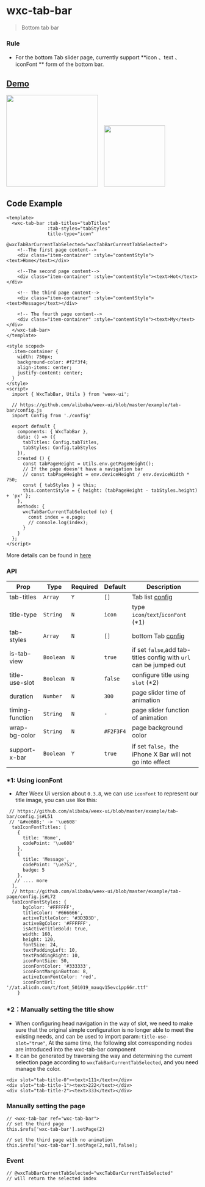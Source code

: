 # wxc-tab-bar

> Bottom tab bar

### Rule
- For the bottom Tab slider page, currently support **icon 、text 、iconFont ** form of the bottom bar.

## [Demo](https://h5.m.taobao.com/trip/wx-detection-demo/tab-bar/index.html?_wx_tpl=https%3A%2F%2Fh5.m.taobao.com%2Ftrip%2Fwx-detection-demo%2Ftab-bar%2Findex.weex.js)


<img src="https://img.alicdn.com/tfs/TB1n6jOg3DD8KJjy0FdXXcjvXXa-562-1000.gif" width="240"/>&nbsp;&nbsp;&nbsp;&nbsp;<img src="https://img.alicdn.com/tfs/TB1AEx7gcLJ8KJjy0FnXXcFDpXa-200-200.png" width="160"/>


## Code Example

```vue
<template>
  <wxc-tab-bar :tab-titles="tabTitles"
               :tab-styles="tabStyles"
               title-type="icon"
               @wxcTabBarCurrentTabSelected="wxcTabBarCurrentTabSelected">
    <!--The first page content-->
    <div class="item-container" :style="contentStyle"><text>Home</text></div>

    <!--The second page content-->
    <div class="item-container" :style="contentStyle"><text>Hot</text></div>

    <!-- The third page content-->
    <div class="item-container" :style="contentStyle"><text>Message</text></div>

    <!-- The fourth page content-->
    <div class="item-container" :style="contentStyle"><text>My</text></div>
  </wxc-tab-bar>
</template>

<style scoped>
  .item-container {
    width: 750px;
    background-color: #f2f3f4;
    align-items: center;
    justify-content: center;
  }
</style>
<script>
  import { WxcTabBar, Utils } from 'weex-ui';

  // https://github.com/alibaba/weex-ui/blob/master/example/tab-bar/config.js
  import Config from './config'

  export default {
    components: { WxcTabBar },
    data: () => ({
      tabTitles: Config.tabTitles,
      tabStyles: Config.tabStyles
    }),
    created () {
      const tabPageHeight = Utils.env.getPageHeight();
      // If the page doesn't have a navigation bar
      // const tabPageHeight = env.deviceHeight / env.deviceWidth * 750;
      const { tabStyles } = this;
      this.contentStyle = { height: (tabPageHeight - tabStyles.height) + 'px' };
    },
    methods: {
      wxcTabBarCurrentTabSelected (e) {
        const index = e.page;
        // console.log(index);
      }
    }
  };
</script>

```
More details can be found in [here](https://github.com/alibaba/weex-ui/blob/master/example/tab-bar/index.vue)


### API

| Prop | Type | Required | Default | Description |
|-------------|------------|--------|-----|-----|
| tab-titles | `Array` |`Y`| `[]` | Tab list [config](https://github.com/alibaba/weex-ui/blob/master/example/tab-bar/config.js#L7)|
| title-type | `String` |`N`| `icon` | type `icon`/`text`/`iconFont` (*1)|
| tab-styles | `Array` |`N`| `[]` |  bottom Tab [config](https://github.com/alibaba/weex-ui/blob/master/example/tab-bar/config.js)|
| is-tab-view | `Boolean` |`N`| `true` |if set `false`,add tab-titles config with `url` can be jumped out |
| title-use-slot | `Boolean` |`N`| `false` | configure title using `slot` (*2)|
| duration | `Number` |`N`| `300` | page slider time of animation |
| timing-function | `String` |`N`| `-` | page slider function of animation |
| wrap-bg-color | `String` |`N`| `#F2F3F4` |page background color|
| support-x-bar | `Boolean` |`Y`| `true` |if set `false`，the iPhone X Bar will not go into effect|

### *1: Using iconFont
- After Weex Ui version about `0.3.8`, we can use `iconFont` to represent our title image, you can use like this:
```
 // https://github.com/alibaba/weex-ui/blob/master/example/tab-bar/config.js#L51
 // '&#xe608;' -> '\ue608'
  tabIconFontTitles: [
    {
      title: 'Home',
      codePoint: '\ue608'
    },
    {
      title: 'Message',
      codePoint: '\ue752',
      badge: 5
    },
   // .... more
  ],
  // https://github.com/alibaba/weex-ui/blob/master/example/tab-page/config.js#L72
  tabIconFontStyles: {
      bgColor: '#FFFFFF',
      titleColor: '#666666',
      activeTitleColor: '#3D3D3D',
      activeBgColor: '#FFFFFF',
      isActiveTitleBold: true,
      width: 160,
      height: 120,
      fontSize: 24,
      textPaddingLeft: 10,
      textPaddingRight: 10,
      iconFontSize: 50,
      iconFontColor: '#333333',
      iconFontMarginBottom: 8,
      activeIconFontColor: 'red',
      iconFontUrl: '//at.alicdn.com/t/font_501019_mauqv15evc1pp66r.ttf'
    }
```

### *2：Manually setting the title show
- When configuring head navigation in the way of slot, we need to make sure that the original simple configuration is no longer able to meet the existing needs, and can be used to import param`:title-use-slot="true"`, At the same time, the following slot corresponding nodes are introduced into the wxc-tab-bar component
- It can be generated by traversing the way and determining the current selection page according to `wxcTabBarCurrentTabSelected`, and you need manage the color.

```
<div slot="tab-title-0"><text>111</text></div>
<div slot="tab-title-1"><text>222</text></div>
<div slot="tab-title-2"><text>333</text></div>
```

### Manually setting the page

```
// <wxc-tab-bar ref="wxc-tab-bar">
// set the third page
this.$refs['wxc-tab-bar'].setPage(2)

// set the third page with no animation
this.$refs['wxc-tab-bar'].setPage(2,null,false);
```

### Event
```
// @wxcTabBarCurrentTabSelected="wxcTabBarCurrentTabSelected"
// will return the selected index
```

